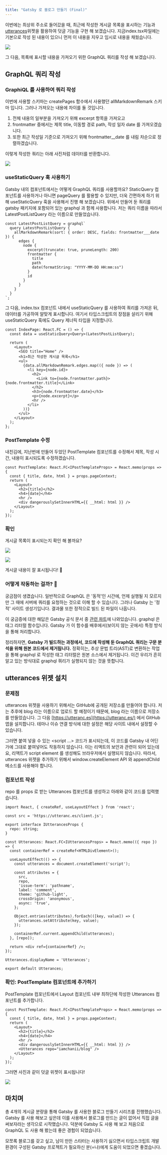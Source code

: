 ```yaml
---
title: "Gatsby 로 블로그 만들기 (Final)"
---
```


이번에는 최상위 주소로 들어갔을 때, 최근에 작성한 게시글 목록을 표시하는 기능과[utterances](https://utteranc.es/)위젯을 활용하여 덧글 기능을 구현 해 보겠습니다. 지금index.tsx파일에는 기본으로 작성 된 내용이 있으니 먼저 이 내용을 지우고 임시로 내용을 채웠습니다.

![](fe9dfbb2-9912-40fa-9bdb-baa05632ee50_1.png)

그 다음, 목록에 표시할 내용을 가져오기 위한 GraphQL 쿼리를 작성 해 보겠습니다.

## GraphQL 쿼리 작성

### GraphiQL 를 사용하여 쿼리 작성

이번에 사용할 스키마는 createPages 함수에서 사용했던 allMarkdownRemark 스키마 입니다. 그러나 가져오는 내용에 차이를 둘 것입니다.

1. 전체 내용의 일부분을 가져오기 위해 excerpt 항목을 가져오고
2. frontmatter 중에서는 제목 title, 이동할 경로 path, 작성 일자 date 를 가져오겠습니다.
3. 또한 최근 작성일 기준으로 가져오기 위해 frontmatter\_\_date 를 내림 차순으로 정렬하겠습니다.

이렇게 작성한 쿼리는 아래 사진처럼 데이터를 반환합니다.

![](69f205b8-8c9d-458a-bb6b-2b75a4b29472_2.png)

### **useStaticQuery 훅 사용하기**

Gatsby 내의 컴포넌트에서는 어떻게 GraphQL 쿼리를 사용할까요? StaticQuery 컴포넌트를 사용하거나 아니면 pageQuery 를 활용할 수 있지만, 더욱 간편하게 하기 위해 useStaticQuery 훅을 사용해서 진행 해 보겠습니다. 위에서 만들어 둔 쿼리를 gatsby 패키지에 포함되어 있는 graphql 과 함께 사용합니다. 저는 쿼리 이름을 따라서 LatestPostListQuery 라는 이름으로 만들었습니다.

```
const LatestPostListQuery = graphql`
  query LatestPostListQuery {
    allMarkdownRemark(sort: { order: DESC, fields: frontmatter___date }) {
      edges {
        node {
          excerpt(truncate: true, pruneLength: 200)
          frontmatter {
            title
            path
            date(formatString: "YYYY-MM-DD HH:mm:ss")
          }
          id
        }
      }
    }
  }
`;
```

그 다음, index.tsx 컴포넌트 내에서 useStaticQuery 를 사용하여 쿼리를 가져온 뒤, 데이터를 가공하여 알맞게 표시합니다. 여기서 타입스크립트의 장점을 살리기 위해 useStaticQuery 훅에도 Query 제너릭 타입을 지정합니다.

```
const IndexPage: React.FC = () => {
  const data = useStaticQuery<Query>(LatestPostListQuery);

  return (
    <Layout>
      <SEO title="Home" />
      <h1>최근 작성한 게시글 목록</h1>
      <ul>
        {data.allMarkdownRemark.edges.map(({ node }) => (
          <li key={node.id}>
            <h2>
              <Link to={node.frontmatter.path}>{node.frontmatter.title}</Link>
            </h2>
            <h3>{node.frontmatter.date}</h3>
            <p>{node.excerpt}</p>
            <hr />
          </li>
        ))}
      </ul>
    </Layout>
  );
};
```

### PostTemplate 수정

내친김에, 지난번에 만들어 두었던 PostTemplate 컴포넌트를 수정해서 제목, 작성 시간, 내용이 표시되도록 수정하겠습니다.

```
const PostTemplate: React.FC<IPostTemplateProps> = React.memo(props => {
  const { title, date, html } = props.pageContext;
  return (
    <Layout>
      <h2>{title}</h2>
      <h4>{date}</h4>
      <hr />
      <div dangerouslySetInnerHTML={{ __html: html }} />
    </Layout>
  );
});
```

### 확인

게시글 목록이 표시되는지 확인 해 볼까요?

![](eb28dc4e-04e8-4409-a773-aca4bea6d52b_3.png)

![](8b56e3d2-f6c9-4bcf-83b4-13d689c2e45a_4.png)

게시글 내용이 잘 표시됩니다! 🙌

### 어떻게 작동하는 걸까? 🤔

궁금점이 생겼습니다. 일반적으로 GraphQL 은 '동적'인 시간에, 언제 실행될 지 모르지만 그 때에 서버에 쿼리를 요청하는 것으로 이해 할 수 있습니다. 그러나 Gatsby 는 '정적' 사이트 생성기입니다. 결과물 또한 정적으로 빌드 된 파일이 나옵니다.

이 궁금증에 대한 해답은 Gatsby 공식 문서 중 [관련 파트](https://www.gatsbyjs.org/docs/page-query/#how-does-the-graphql-tag-work)에 나와있습니다. graphql 은 태그 리터럴 함수입니다. Gatsby 가 이 함수를 배후에서(보이지 않는 곳에서) 특정 방식을 통해 처리합니다.

정리하자면, **Gatsby 가 빌드하는 과정에서, 코드에 작성해 둔 GraphQL 쿼리는 구문 분석을 위해 원본 코드에서 제거됩니다.** 정확히는, 추상 문법 트리(AST)로 변환하는 작업을 통해 graphql 로 작성한 태그 리터럴은 원본 소스에서 제거됩니다. 이건 우리가 흔히 알고 있는 방식대로 graphql 쿼리가 실행되지 않는 것을 뜻합니다.

## utterances 위젯 설치

### 문제점

utterances 위젯을 사용하기 위해서는 GitHub에 공개된 저장소를 만들어야 합니다. 저는 추후에 blog 라는 이름으로 업로드 할 예정이기 때문에, blog 라는 이름으로 저장소를 만들었습니다. 그 다음 [https://utteranc.es](https://utteranc.es/) 에서 GitHub 앱을 설치합니다. 테마나 이슈 연결 방식에 대한 설정은 해당 사이트 내에서 설정할 수 있습니다.

그러면 붙여 넣을 수 있는 <script ...> 코드가 표시되는데, 이 코드를 Gatsby 내 어딘가에 그대로 붙여넣어도 작동하지 않습니다. 이는 리액트의 보안과 관련이 되어 있는데요, 리액트가 script element 를 생성해도 브라우저에서 실행되지 않습니다. 따라서, utterances 위젯을 추가하기 위해서 window.createElement API 와 appendChild 메소드를 사용해야 합니다.

### 컴포넌트 작성

repo 를 props 로 받는 Utterances 컴포넌트를 생성하고 아래와 같이 코드를 입력했습니다.

```
import React, { createRef, useLayoutEffect } from 'react';

const src = 'https://utteranc.es/client.js';

export interface IUtterancesProps {
  repo: string;
}

const Utterances: React.FC<IUtterancesProps> = React.memo(({ repo }) => {
  const containerRef = createRef<HTMLDivElement>();

  useLayoutEffect(() => {
    const utterances = document.createElement('script');

    const attributes = {
      src,
      repo,
      'issue-term': 'pathname',
      label: 'comment',
      theme: 'github-light',
      crossOrigin: 'anonymous',
      async: 'true',
    };

    Object.entries(attributes).forEach(([key, value]) => {
      utterances.setAttribute(key, value);
    });

    containerRef.current.appendChild(utterances);
  }, [repo]);

  return <div ref={containerRef} />;
});

Utterances.displayName = 'Utterances';

export default Utterances;
```

### 확인: PostTemplate 컴포넌트에 추가하기

PostTemplate 컴포넌트에서 Layout 컴포넌트 내부 최하단에 작성한 Utterances 컴포넌트를 추가합니다.

```
const PostTemplate: React.FC<IPostTemplateProps> = React.memo(props => {
  const { title, date, html } = props.pageContext;
  return (
    <Layout>
      <h2>{title}</h2>
      <h4>{date}</h4>
      <hr />
      <div dangerouslySetInnerHTML={{ __html: html }} />
      <Utterances repo="iamchanii/blog" />
    </Layout>
  );
});
```

그러면 사진과 같이 덧글 위젯이 표시됩니다!

![](d8e06258-2aad-40c1-9df6-ad4ecc42b7f2_5.png)

## **마치며**

총 4개의 게시글 분량을 통해 Gatsby 를 사용한 블로그 만들기 시리즈를 진행했습니다. Gatsby 를 사용 해보고 싶은데 이를 사용해서 블로그를 만드는 글이 없어서 직접 글을 써보자라는 생각으로 시작했습니다. 덕분에 Gatsby 도 사용 해 보고 처음으로 GraphQL 도 사용 해 봤는데 좋은 경험이 되었습니다.

모쪼록 블로그를 갖고 싶고, 남이 만든 스타터는 사용하기 싫으면서 타입스크립트 개발 환경이 구성된 Gatsby 프로젝트가 필요하신 분(=나)에게 도움이 되었으면 좋겠습니다.